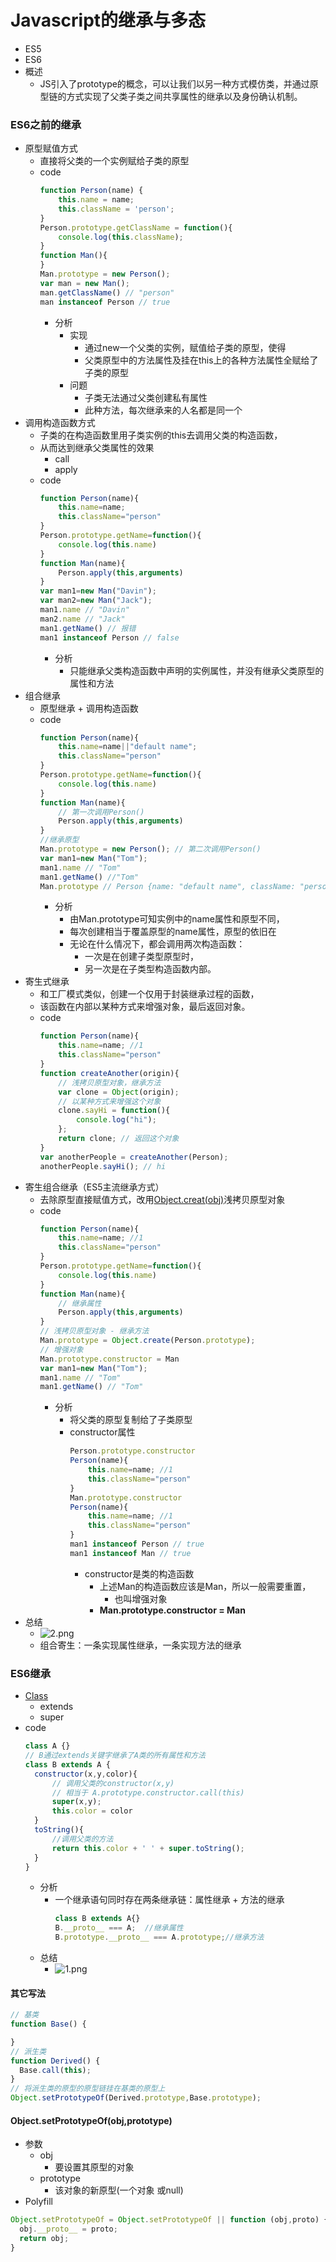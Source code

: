 # Javascript的继承与多态
+ ES5
+ ES6
+ 概述
  + JS引入了prototype的概念，可以让我们以另一种方式模仿类，并通过原型链的方式实现了父类子类之间共享属性的继承以及身份确认机制。
### ES6之前的继承
+ 原型赋值方式
  + 直接将父类的一个实例赋给子类的原型
  + code
    ```javascript
    function Person(name) {
        this.name = name;
        this.className = 'person';
    }
    Person.prototype.getClassName = function(){
        console.log(this.className);
    }
    function Man(){
    }
    Man.prototype = new Person();
    var man = new Man();
    man.getClassName() // "person"
    man instanceof Person // true
    ``` 
    + 分析
      + 实现
        + 通过new一个父类的实例，赋值给子类的原型，使得
        + 父类原型中的方法属性及挂在this上的各种方法属性全赋给了子类的原型
      + 问题
        + 子类无法通过父类创建私有属性
        + 此种方法，每次继承来的人名都是同一个
+ 调用构造函数方式
  + 子类的在构造函数里用子类实例的this去调用父类的构造函数，
  + 从而达到继承父类属性的效果
    + call
    + apply
  + code
    ```javascript
    function Person(name){
        this.name=name;
        this.className="person" 
    }
    Person.prototype.getName=function(){
        console.log(this.name)
    }
    function Man(name){
        Person.apply(this,arguments)
    }
    var man1=new Man("Davin");
    var man2=new Man("Jack");
    man1.name // "Davin"
    man2.name // "Jack"
    man1.getName() // 报错
    man1 instanceof Person // false
    ``` 
    + 分析
      + 只能继承父类构造函数中声明的实例属性，并没有继承父类原型的属性和方法
+ 组合继承
  + 原型继承 + 调用构造函数
  + code
    ```javascript
    function Person(name){
        this.name=name||"default name";
        this.className="person" 
    }
    Person.prototype.getName=function(){
        console.log(this.name)
    }
    function Man(name){
        // 第一次调用Person()
        Person.apply(this,arguments)
    }
    //继承原型
    Man.prototype = new Person(); // 第二次调用Person()
    var man1=new Man("Tom");
    man1.name // "Tom"
    man1.getName() //"Tom"
    Man.prototype // Person {name: "default name", className: "person"}
    ``` 
    + 分析
      + 由Man.prototype可知实例中的name属性和原型不同，
      + 每次创建相当于覆盖原型的name属性，原型的依旧在
      + 无论在什么情况下，都会调用两次构造函数：
        + 一次是在创建子类型原型时，
        + 另一次是在子类型构造函数内部。
+ 寄生式继承
  + 和工厂模式类似，创建一个仅用于封装继承过程的函数，
  + 该函数在内部以某种方式来增强对象，最后返回对象。
  + code
    ```javascript
    function Person(name){
        this.name=name; //1
        this.className="person" 
    }
    function createAnother(origin){
        // 浅拷贝原型对象，继承方法
        var clone = Object(origin);
        // 以某种方式来增强这个对象
        clone.sayHi = function(){
            console.log("hi");
        };
        return clone; // 返回这个对象
    }
    var anotherPeople = createAnother(Person);
    anotherPeople.sayHi(); // hi
    ``` 
+ 寄生组合继承（ES5主流继承方式）
  + 去除原型直接赋值方式，改用[Object.creat(obj)](https://developer.mozilla.org/zh-CN/docs/Web/JavaScript/Reference/Global_Objects/Object/create)浅拷贝原型对象
  + code
    ```javascript
    function Person(name){
        this.name=name; //1
        this.className="person" 
    }
    Person.prototype.getName=function(){
        console.log(this.name)
    }
    function Man(name){
        // 继承属性
        Person.apply(this,arguments)
    }
    // 浅拷贝原型对象 - 继承方法
    Man.prototype = Object.create(Person.prototype);
    // 增强对象
    Man.prototype.constructor = Man
    var man1=new Man("Tom");
    man1.name // "Tom"
    man1.getName() // "Tom"
    ``` 
    + 分析
      + 将父类的原型复制给了子类原型
      + constructor属性
        ```javascript
        Person.prototype.constructor
        Person(name){
            this.name=name; //1
            this.className="person" 
        }
        Man.prototype.constructor
        Person(name){
            this.name=name; //1
            this.className="person" 
        }
        man1 instanceof Person // true
        man1 instanceof Man // true
        ``` 
        + constructor是类的构造函数
          + 上述Man的构造函数应该是Man，所以一般需要重置，
            + 也叫增强对象
          + **Man.prototype.constructor = Man**
+ 总结
  + ![2.png](https://pic.leetcode-cn.com/523f0c8896abed9e54534784934e610a0ac4a4c5f4a0a1649e48e76f89a6cfc6-2.png)
  + 组合寄生：一条实现属性继承，一条实现方法的继承
### ES6继承
+ [Class](http://es6.ruanyifeng.com/#docs/class-extends#%E5%8E%9F%E7%94%9F%E6%9E%84%E9%80%A0%E5%87%BD%E6%95%B0%E7%9A%84%E7%BB%A7%E6%89%BF)
  + extends
  + super
+ code
  ```javascript
  class A {}
  // B通过extends关键字继承了A类的所有属性和方法
  class B extends A {
    constructor(x,y,color){
        // 调用父类的constructor(x,y)
        // 相当于 A.prototype.constructor.call(this)
        super(x,y); 
        this.color = color
    }
    toString(){
        //调用父类的方法
        return this.color + ' ' + super.toString(); 
    }
  }
  ``` 
  + 分析
    + 一个继承语句同时存在两条继承链：属性继承 + 方法的继承
      ```javascript
      class B extends A{}
      B.__proto__ === A;  //继承属性
      B.prototype.__proto__ === A.prototype;//继承方法
      ``` 
  + 总结
    + ![1.png](https://pic.leetcode-cn.com/baa5c9b2de504917f1170fffe9304b34f12850f38068acdf96524c964264b5bc-1.png) 
#### 其它写法
```javascript
// 基类
function Base() {

}
// 派生类
function Derived() {
  Base.call(this);
}
// 将派生类的原型的原型链挂在基类的原型上
Object.setPrototypeOf(Derived.prototype,Base.prototype);
```
#### Object.setPrototypeOf(obj,prototype)
+ 参数
  + obj
    + 要设置其原型的对象
  + prototype
    + 该对象的新原型(一个对象 或null)
+ Polyfill
```javascript
Object.setPrototypeOf = Object.setPrototypeOf || function (obj,proto) {
  obj.__proto__ = proto;
  return obj;
}
```